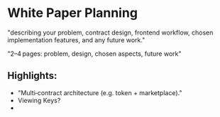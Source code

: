 # White Paper Planning

"describing your problem, contract design, frontend workflow, chosen implementation features, and any future work."

"2–4 pages: problem, design, chosen aspects, future work"


## Highlights:
- "Multi‑contract architecture (e.g. token + marketplace)."
- Viewing Keys?
- 
